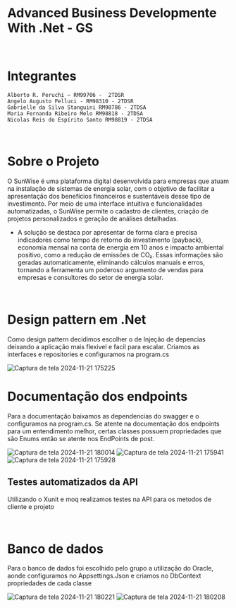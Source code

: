# Advanced Business Developmente With .Net - GS

<br>

# Integrantes
    Alberto R. Peruchi – RM99706 -  2TDSR
    Angelo Augusto Pelluci - RM98310 - 2TDSR
    Gabrielle da Silva Stanguini RM98786 - 2TDSA
    Maria Fernanda Ribeiro Melo RM98818 - 2TDSA
    Nicolas Reis do Espírito Santo RM98819 - 2TDSA  

<br>

# Sobre o Projeto

O SunWise é uma plataforma digital desenvolvida para empresas que atuam
na instalação de sistemas de energia solar, com o objetivo de facilitar a
apresentação dos benefícios financeiros e sustentáveis desse tipo de
investimento. Por meio de uma interface intuitiva e funcionalidades
automatizadas, o SunWise permite o cadastro de clientes, criação de projetos
personalizados e geração de análises detalhadas.

- A solução se destaca por apresentar de forma clara e precisa indicadores como
tempo de retorno do investimento (payback), economia mensal na conta de
energia em 10 anos e impacto ambiental positivo, como a redução de emissões
de CO₂. Essas informações são geradas automaticamente, eliminando cálculos
manuais e erros, tornando a ferramenta um poderoso argumento de vendas
para empresas e consultores do setor de energia solar.

<br>

# Design pattern em .Net

Como design pattern decidimos escolher o de Injeção de depencias deixando a aplicação mais flexivel e facil para escalar. Criamos as interfaces e repositories e configuramos na program.cs 

![Captura de tela 2024-11-21 175225](https://github.com/user-attachments/assets/468336b5-7e6a-4176-aa21-d51baaee8916)

# Documentação dos endpoints

Para a documentação baixamos as dependencias do swagger e o configuramos na program.cs. Se atente na documentação dos endpoints para um entendimento melhor, certas classes possuem propriedades que são Enums então se atente nos EndPoints de post.

![Captura de tela 2024-11-21 180014](https://github.com/user-attachments/assets/26c7b6e0-6848-4ccb-8bce-c6f60d8e5bad)
![Captura de tela 2024-11-21 175941](https://github.com/user-attachments/assets/85a7bc55-6b0a-4a97-8c71-0f053c4d53b4)
![Captura de tela 2024-11-21 175928](https://github.com/user-attachments/assets/c282d781-6a04-491a-b84b-3e9343d9e9c6)


## Testes automatizados da API
Utilizando o Xunit e moq realizamos testes na API para os metodos de cliente e projeto

<br>

# Banco de dados

Para o banco de dados foi escolhido pelo grupo a utilização do Oracle, aonde configuramos no Appsettings.Json e criamos no DbContext propriedades de cada classe

![Captura de tela 2024-11-21 180221](https://github.com/user-attachments/assets/19bd4247-fdb1-430a-8918-949ea615ef18)
![Captura de tela 2024-11-21 180208](https://github.com/user-attachments/assets/54bf0efa-fa4f-4b51-8882-50ad2b0ea6d8)

